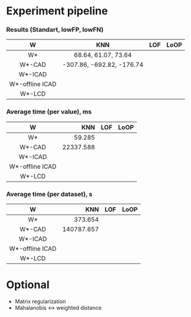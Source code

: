 # Experiment pipeline

### Results (Standart, lowFP, lowFN)

|            W    |           KNN            |       LOF        |        LoOP       |
|:---------------:|:------------------------:|:----------------:|:-----------------:|
|        W*       |  68.64,   61.07,   73.64 |                  |                   |
|      W*-CAD     |-307.86, -692.82, -176.74 |                  |                   |
|     W*-ICAD     |                          |                  |                   |
| W*-offline ICAD |                          |                  |                   |
|     W*-LCD      |                          |                  |                   |

### Average time (per value), ms

|            W    |          KNN        |       LOF        |        LoOP       |
|:---------------:|--------------------:|-----------------:|:-----------------:|
|        W*       |       59.285        |                  |                   |
|      W*-CAD     |    22337.588        |                  |                   |
|     W*-ICAD     |                     |                  |                   |
| W*-offline ICAD |                     |                  |                   |
|     W*-LCD      |                     |                  |                   |

### Average time (per dataset), s

|            W    |          KNN        |       LOF        |        LoOP       |
|:---------------:|--------------------:|:----------------:|:-----------------:|
|        W*       |       373.654       |                  |                   |
|      W*-CAD     |    140787.657       |                  |                   |
|     W*-ICAD     |                     |                  |                   |
| W*-offline ICAD |                     |                  |                   |
|     W*-LCD      |                     |                  |                   |


# Optional

* Matrix regularization
* Mahalanobis <-> weighted distance

